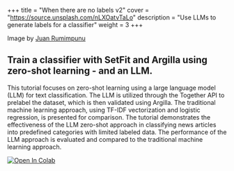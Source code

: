 +++
title = "When there are no labels v2"
cover = "https://source.unsplash.com/nLXOatvTaLo"
description = "Use LLMs to generate labels for a classifier"
weight = 3
+++

Image by [Juan Rumimpunu](https://unsplash.com/photos/gray-monkey-in-bokeh-photography-nLXOatvTaLo)


## Train a classifier with SetFit and Argilla using zero-shot learning - and an LLM.
This tutorial focuses on zero-shot learning using a large language model (LLM) for text classification. The LLM is utilized through the Together API to prelabel the dataset, which is then validated using Argilla. The traditional machine learning approach, using TF-IDF vectorization and logistic regression, is presented for comparison. The tutorial demonstrates the effectiveness of the LLM zero-shot approach in classifying news articles into predefined categories with limited labeled data. The performance of the LLM approach is evaluated and compared to the traditional machine learning approach.

[![Open In Colab](https://colab.research.google.com/assets/colab-badge.svg)](https://colab.research.google.com/github/rjuro/unistra-nlp2024/blob/main/notebooks/UNISTRA-03-ZeroShot-classifier-argilla-setfit-LLM.ipynb)

